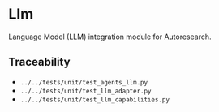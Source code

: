 # Llm

Language Model (LLM) integration module for Autoresearch.

## Traceability

- `../../tests/unit/test_agents_llm.py`
- `../../tests/unit/test_llm_adapter.py`
- `../../tests/unit/test_llm_capabilities.py`
